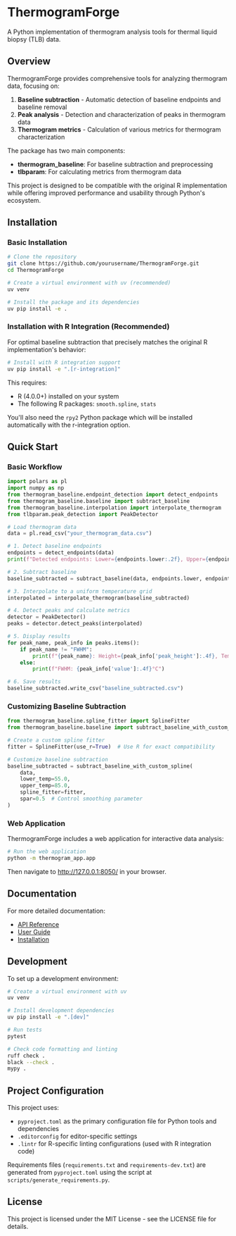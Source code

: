# ThermogramForge

A Python implementation of thermogram analysis tools for thermal liquid biopsy (TLB) data.

## Overview

ThermogramForge provides comprehensive tools for analyzing thermogram data, focusing on:

1. **Baseline subtraction** - Automatic detection of baseline endpoints and baseline removal
2. **Peak analysis** - Detection and characterization of peaks in thermogram data
3. **Thermogram metrics** - Calculation of various metrics for thermogram characterization

The package has two main components:

- **thermogram_baseline**: For baseline subtraction and preprocessing
- **tlbparam**: For calculating metrics from thermogram data

This project is designed to be compatible with the original R implementation while offering improved performance and usability through Python's ecosystem.

## Installation

### Basic Installation

```bash
# Clone the repository
git clone https://github.com/yourusername/ThermogramForge.git
cd ThermogramForge

# Create a virtual environment with uv (recommended)
uv venv

# Install the package and its dependencies
uv pip install -e .
```

### Installation with R Integration (Recommended)

For optimal baseline subtraction that precisely matches the original R implementation's behavior:

```bash
# Install with R integration support
uv pip install -e ".[r-integration]"
```

This requires:

- R (4.0.0+) installed on your system
- The following R packages: `smooth.spline`, `stats`

You'll also need the `rpy2` Python package which will be installed automatically with the r-integration option.

## Quick Start

### Basic Workflow

```python
import polars as pl
import numpy as np
from thermogram_baseline.endpoint_detection import detect_endpoints
from thermogram_baseline.baseline import subtract_baseline
from thermogram_baseline.interpolation import interpolate_thermogram
from tlbparam.peak_detection import PeakDetector

# Load thermogram data
data = pl.read_csv("your_thermogram_data.csv")

# 1. Detect baseline endpoints
endpoints = detect_endpoints(data)
print(f"Detected endpoints: Lower={endpoints.lower:.2f}, Upper={endpoints.upper:.2f}")

# 2. Subtract baseline
baseline_subtracted = subtract_baseline(data, endpoints.lower, endpoints.upper)

# 3. Interpolate to a uniform temperature grid
interpolated = interpolate_thermogram(baseline_subtracted)

# 4. Detect peaks and calculate metrics
detector = PeakDetector()
peaks = detector.detect_peaks(interpolated)

# 5. Display results
for peak_name, peak_info in peaks.items():
    if peak_name != "FWHM":
        print(f"{peak_name}: Height={peak_info['peak_height']:.4f}, Temperature={peak_info['peak_temp']:.2f}°C")
    else:
        print(f"FWHM: {peak_info['value']:.4f}°C")

# 6. Save results
baseline_subtracted.write_csv("baseline_subtracted.csv")
```

### Customizing Baseline Subtraction

```python
from thermogram_baseline.spline_fitter import SplineFitter
from thermogram_baseline.baseline import subtract_baseline_with_custom_spline

# Create a custom spline fitter
fitter = SplineFitter(use_r=True)  # Use R for exact compatibility

# Customize baseline subtraction
baseline_subtracted = subtract_baseline_with_custom_spline(
    data, 
    lower_temp=55.0, 
    upper_temp=85.0,
    spline_fitter=fitter,
    spar=0.5  # Control smoothing parameter
)
```

### Web Application

ThermogramForge includes a web application for interactive data analysis:

```bash
# Run the web application
python -m thermogram_app.app
```

Then navigate to <http://127.0.0.1:8050/> in your browser.

## Documentation

For more detailed documentation:

- [API Reference](docs/source/api.rst)
- [User Guide](docs/source/usage.rst)
- [Installation](docs/source/installation.rst)

## Development

To set up a development environment:

```bash
# Create a virtual environment with uv
uv venv

# Install development dependencies
uv pip install -e ".[dev]"

# Run tests
pytest

# Check code formatting and linting
ruff check .
black --check .
mypy .
```

## Project Configuration

This project uses:

- `pyproject.toml` as the primary configuration file for Python tools and dependencies
- `.editorconfig` for editor-specific settings
- `.lintr` for R-specific linting configurations (used with R integration code)

Requirements files (`requirements.txt` and `requirements-dev.txt`) are generated from `pyproject.toml`
using the script at `scripts/generate_requirements.py`.

## License

This project is licensed under the MIT License - see the LICENSE file for details.
